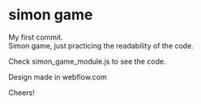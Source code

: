 # simon game

My first commit.<br>
Simon game, just practicing the readability of the code.

Check simon_game_module.js to see the code.

Design made in webflow.com

Cheers!


